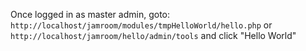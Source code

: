 Once logged in as master admin, goto: ```http://localhost/jamroom/modules/tmpHelloWorld/hello.php```
or ```http://localhost/jamroom/hello/admin/tools``` and click "Hello World"

